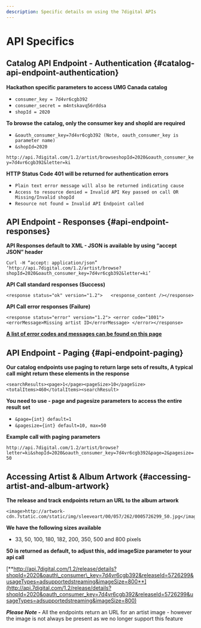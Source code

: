 ```yaml
---
description: Specific details on using the 7digital APIs
---
```


# API Specifics

## **Catalog API Endpoint - Authentication** {#catalog-api-endpoint-authentication}

**Hackathon specific parameters to access UMG Canada catalog**

* `consumer_key = 7d4vr6cgb392`
* `consumer_secret = m4ntskavq56rddsa`
* `shopId = 2020`

**To browse the catalog, only the consumer key and shopId are required**

* `&oauth_consumer_key=7d4vr6cgb392 (Note, oauth_consumer_key is parameter name)`
* `&shopId=2020`

`http://api.7digital.com/1.2/artist/browseshopId=2020&oauth_consumer_key=7d4vr6cgb392&letter=ki`

**HTTP Status Code 401 will be returned for authentication errors**

* `Plain text error message will also be returned indicating cause`
* `Access to resource denied = Invalid API Key passed on call OR Missing/Invalid shopId`
* `Resource not found = Invalid API Endpoint called`

## **API Endpoint - Responses** {#api-endpoint-responses}

**API Responses default to XML - JSON is available by using “accept JSON” header**

`Curl -H “accept: application/json” ‘http://api.7digital.com/1.2/artist/browse?shopId=2020&oauth_consumer_key=7d4vr6cgb392&letter=ki’`

**API Call standard responses \(Success\)**

```text
<response status="ok" version="1.2">   <response_content /></response>
```

**API Call error responses \(Failure\)**

```text
<response status="error" version="1.2"> <error code="1001">  <errorMessage>Missing artist ID</errorMessage> </error></response>
```

**​**[**A list of error codes and messages can be found on this page**](https://cloudinary.gitbook.io/abbey-road-hackathon-2018/7digital/api-error-codes-and-messages)​

## **API Endpoint - Paging** {#api-endpoint-paging}

**Our catalog endpoints use paging to return large sets of results, A typical call might return these elements in the response**

```text
<searchResults><page>1</page><pageSize>10</pageSize><totalItems>460</totalItems><searchResult>
```

**You need to use - page and pagesize parameters to access the entire result set**

* `&page={int} default=1`
* `&pagesize={int} default=10, max=50`

**Example call with paging parameters**

`http://api.7digital.com/1.2/artist/browse?letter=ki&shopId=2020&oauth_consumer_key=7d4vr6cgb392&page=2&pagesize=50`

## **Accessing Artist & Album Artwork** {#accessing-artist-and-album-artwork}

**The release and track endpoints return an URL to the album artwork**

```text
<image>http://artwork-cdn.7static.com/static/img/sleeveart/00/057/262/0005726299_50.jpg</image>
```

**We have the following sizes available**

* 33, 50, 100, 180, 182, 200, 350, 500 and 800 pixels

**50 is returned as default, to adjust this, add imageSize parameter to your api call**

**​**[**http://api.7digital.com/1.2/release/details?shopId=2020&oauth\_consumer\_key=7d4vr6cgb392&releaseId=5726299&usageTypes=adsupportedstreaming&imageSize=800**](http://api.7digital.com/1.2/release/details?shopId=2020&oauth_consumer_key=7d4vr6cgb392&releaseId=5726299&usageTypes=adsupportedstreaming&imageSize=800)

_**Please Note -**_ All the endpoints return an URL for an artist image - however the image is not always be present as we no longer support this feature  


